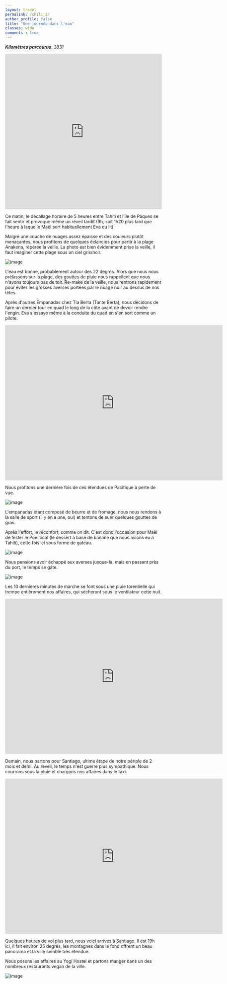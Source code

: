 ```yaml
---
layout: travel
permalink: /chili_2/
author_profile: false
title: "Une journée dans l'eau"
classes: wide
comments : true
---
```


<!-- jQuery 1.8 or later, 33 KB -->
<script src="https://ajax.googleapis.com/ajax/libs/jquery/1.11.1/jquery.min.js"></script>

<!-- Fotorama from CDNJS, 19 KB -->
<link  href="https://cdnjs.cloudflare.com/ajax/libs/fotorama/4.6.4/fotorama.css" rel="stylesheet">
<script src="https://cdnjs.cloudflare.com/ajax/libs/fotorama/4.6.4/fotorama.js"></script>

***Kilomètres parcourus***: *3831*

<iframe src="https://www.google.com/maps/d/u/0/embed?mid=1Pv9fzBaFICbogxjO93NS9rLDLKPWY_3u" width="100%" height="500" frameBorder="0"></iframe>

<br>

Ce matin, le décallage horaire de 5 heures entre Tahiti et l'île de Pâques se fait sentir et provoque même un réveil tardif (9h, soit 1h20 plus tard que l'heure à laquelle Maël sort habituellement Eva du lit).

Malgré une couche de nuages assez épaisse et des couleurs plutôt menaçantes, nous profitons de quelques éclaircies pour partir à la plage Anakena, répérée la veille. La photo est bien évidemment prise la veille, il faut imaginer cette plage sous un ciel gris/noir.

![image](https://drive.google.com/uc?id=1-lRbT_hnxwisVd47eTzw5F1E2gVLnhT4)

L'eau est bonne, probablement autour des 22 degrés. Alors que nous nous prélassons sur la plage, des gouttes de pluie nous rappellent que nous n'avons toujours pas de toit. Re-make de la veille, nous rentrons rapidement pour éviter les grosses averses portées par le nuage noir au dessus de nos têtes.

Après d'autres Empanadas chez Tia Berta (Tante Berta), nous décidons de faire un dernier tour en quad le long de la côte avant de devoir rendre l'engin. Eva s'essaye même à la conduite du quad en s'en sort comme un pilote. 

<iframe width="700" height="500" src="https://www.youtube.com/embed/RGtMQoaHzL4" frameborder="0" allow="accelerometer; autoplay; encrypted-media; gyroscope; picture-in-picture" allowfullscreen></iframe>

<br>

Nous profitons une dernière fois de ces étendues de Pacifique à perte de vue.

![image](https://drive.google.com/uc?id=106OIgAF7Th6BLoDiqiUOLGBYSkTQ6-Ef)

L'empanadas étant composé de beurre et de fromage, nous nous rendons à la salle de sport (il y en a une, oui) et tentons de suer quelques gouttes de gras.

Après l'effort, le réconfort, comme on dit. C'est donc l'occasion pour Maël de tester le Poe local (le dessert à base de banane que nous avions eu à Tahiti), cette fois-ci sous forme de gateau.

![image](https://drive.google.com/uc?id=10rbbd5z6y5QNrARGad1kRFUmXu5wwQGg)

Nous pensions avoir échappé aux averses jusque-là, mais en passant près du port, le temps se gâte.

![image](https://drive.google.com/uc?id=1QUtMO5vVTE-_l7be-19ABTHqT8s9Qa3R)

Les 10 dernières minutes de marche se font sous une pluie torentielle qui trempe entièrement nos affaires, qui sécheront sous le ventilateur cette nuit.

<iframe width="700" height="500" src="https://www.youtube.com/embed/7MYC6XfKdTw" frameborder="0" allow="accelerometer; autoplay; encrypted-media; gyroscope; picture-in-picture" allowfullscreen></iframe>

<br>

Demain, nous partons pour Santiago, ultime étape de notre périple de 2 mois et demi. Au reveil, le temps n'est guerre plus sympathique. Nous courrons sous la pluie et chargons nos affaires dans le taxi. 

<iframe width="700" height="500" src="https://www.youtube.com/embed/vn-QQNeBhlE" frameborder="0" allow="accelerometer; autoplay; encrypted-media; gyroscope; picture-in-picture" allowfullscreen></iframe>

<br>

Quelques heures de vol plus tard, nous voici arrivés à Santiago. Il est 19h ici, il fait environ 25 degrés, les montagnes dans le fond offrent un beau panorama et la ville semble très étendue.

Nous posons les affaires au Yogi Hostel et partons manger dans un des nombreux restaurants vegan de la ville.

![image](https://drive.google.com/uc?id=1tXX0nuBbLJN012f_6AbWt3kRS5-n6FCH)
